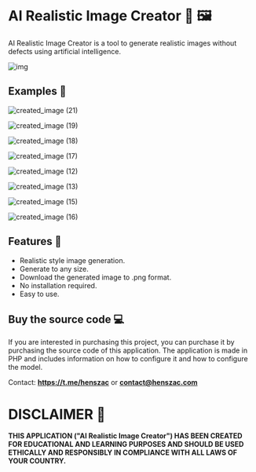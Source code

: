 # AI Realistic Image Creator 🤖 🖼️

AI Realistic Image Creator is a tool to generate realistic images without defects using artificial intelligence.

![img](https://github.com/henszac/AI-Realistic-Image-Creator/assets/166815874/44475c1b-fc81-453e-9f4c-ca7694571b12)

## Examples 🧪

![created_image (21)](https://github.com/henszac/AI-Realistic-Image-Creator-PHP/assets/166815874/5a30ded2-9aee-49ec-8a70-811bddc38db3)

![created_image (19)](https://github.com/henszac/AI-Realistic-Image-Creator-PHP/assets/166815874/989912a6-c35c-4eb1-8e55-d7b7b022616e)

![created_image (18)](https://github.com/henszac/AI-Realistic-Image-Creator-PHP/assets/166815874/4b54b8bc-8225-4288-8e65-cfa96c95c436)

![created_image (17)](https://github.com/henszac/AI-Realistic-Image-Creator-PHP/assets/166815874/677ce86b-1cc3-47d3-8b40-732a01905a6e)

![created_image (12)](https://github.com/henszac/AI-Realistic-Image-Creator-PHP/assets/166815874/eb425eee-5663-47fb-b371-bdd5135417dc)

![created_image (13)](https://github.com/henszac/AI-Realistic-Image-Creator-PHP/assets/166815874/14f46ecd-0ef4-42e9-b7c6-8ffd351f390d)

![created_image (15)](https://github.com/henszac/AI-Realistic-Image-Creator-PHP/assets/166815874/5d98e1e0-d4fb-4a5f-91b1-f9666d00179b)

![created_image (16)](https://github.com/henszac/AI-Realistic-Image-Creator-PHP/assets/166815874/836ad5b5-65fb-41fb-9453-80e36ce96394)

## Features 🚀

+  Realistic style image generation.
+ Generate to any size.
+ Download the generated image to .png format.
+ No installation required.
+ Easy to use.

 ## Buy the source code 💻

If you are interested in purchasing this project, you can purchase it by purchasing the source code of this application. The application is made in PHP and includes information on how to configure it and how to configure the model.

Contact: **https://t.me/henszac** or **contact@henszac.com**

# DISCLAIMER 📜

**THIS APPLICATION ("AI Realistic Image Creator") HAS BEEN CREATED FOR EDUCATIONAL AND LEARNING PURPOSES AND SHOULD BE USED ETHICALLY AND RESPONSIBLY IN COMPLIANCE WITH ALL LAWS OF YOUR COUNTRY.**

